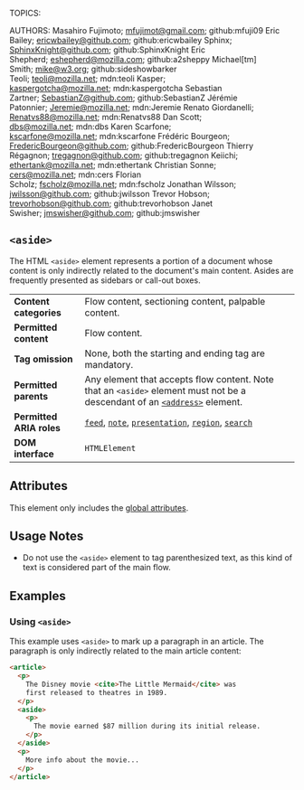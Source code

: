 TOPICS: <aside>
AUTHORS: Masahiro Fujimoto; mfujimot@gmail.com; github:mfuji09
         Eric Bailey; ericwbailey@github.com; github:ericwbailey
         Sphinx; SphinxKnight@github.com; github:SphinxKnight
         Eric Shepherd; eshepherd@mozilla.com; github:a2sheppy
         Michael[tm] Smith; mike@w3.org; github:sideshowbarker
         Teoli; teoli@mozilla.net; mdn:teoli
         Kasper; kaspergotcha@mozilla.net; mdn:kaspergotcha
         Sebastian Zartner; SebastianZ@github.com; github:SebastianZ
         Jérémie Patonnier; Jeremie@mozilla.net; mdn:Jeremie
         Renato Giordanelli; Renatvs88@mozilla.net; mdn:Renatvs88
         Dan Scott; dbs@mozilla.net; mdn:dbs
         Karen Scarfone; kscarfone@mozilla.net; mdn:kscarfone
         Frédéric Bourgeon; FredericBourgeon@github.com; github:FredericBourgeon
         Thierry Régagnon; tregagnon@github.com; github:tregagnon
         Keiichi; ethertank@mozilla.net; mdn:ethertank
         Christian Sonne; cers@mozilla.net; mdn:cers
         Florian Scholz; fscholz@mozilla.net; mdn:fscholz
         Jonathan Wilsson; jwilsson@github.com; github:jwilsson
         Trevor Hobson; trevorhobson@github.com; github:trevorhobson
         Janet Swisher; jmswisher@github.com; github:jmswisher

# `<aside>`

The HTML `<aside>` element represents a portion of a document whose content is only indirectly
related to the document's main content. Asides are frequently presented as sidebars or call-out boxes.

|  |  |
| :-- | :-- |
| **Content categories** | Flow content, sectioning content, palpable content. |
| **Permitted content** | Flow content. |
| **Tag omission** | None, both the starting and ending tag are mandatory. |
| **Permitted parents** | Any element that accepts flow content. Note that an `<aside>` element must not be a descendant of an [`<address>`](/en/webfrontend/<address>) element. |
| **Permitted ARIA roles** | [`feed`](https://w3c.github.io/aria/#feed), [`note`](https://w3c.github.io/aria/#note), [`presentation`](https://w3c.github.io/aria/#presentation), [`region`](https://w3c.github.io/aria/#region), [`search`](https://w3c.github.io/aria/#search)|
| **DOM interface** | `HTMLElement` |

## Attributes

This element only includes the [global attributes](https://wiki.developer.mozilla.org/en-US/docs/HTML/Global_attributes).

## Usage Notes

- Do not use the `<aside>` element to tag parenthesized text, as this
kind of text is considered part of the main flow.

## Examples

### Using `<aside>`

This example uses `<aside>` to mark up a paragraph in an article. The paragraph is only indirectly
related to the main article content:

```html
<article>
  <p>
    The Disney movie <cite>The Little Mermaid</cite> was
    first released to theatres in 1989.
  </p>
  <aside>
    <p>
      The movie earned $87 million during its initial release.
    </p>
  </aside>
  <p>
    More info about the movie...
  </p>
</article>
```
